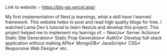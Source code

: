 Link to website :- https://blo-gg.vercel.app/

My first implementation of Next.js learnings, what a skill have I learned framework. This website helps to post and read high quality blogs for free. I watched Lama Dev's tutorial to learn NextJs and develop this project. This project helped me to implement my learnigs of :-
NextJs✔
Server Actions✔
Static Site Generation✔
Static Prop Generation✔
AuthO✔
Develop full-stack application without making APIs✔
MongoDB✔
JavaScript✔
CSS✔
Responsive Web Design✔
etc.
